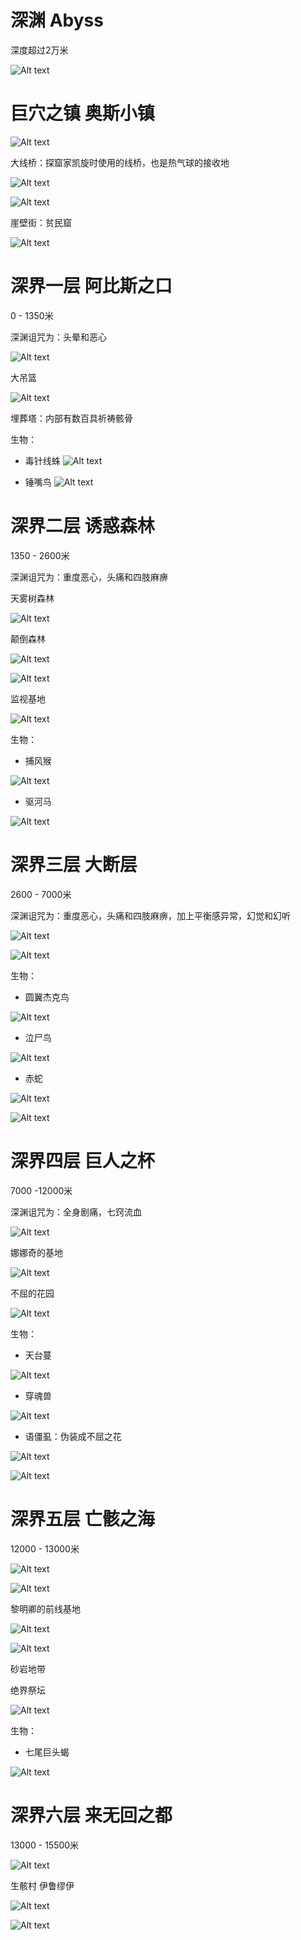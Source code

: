 # 深渊 Abyss
深度超过2万米

![Alt text](image-18.png)

# 巨穴之镇 奥斯小镇

![Alt text](image-19.png)

大线桥：探窟家凯旋时使用的线桥，也是热气球的接收地

![Alt text](image-1.png)

![Alt text](image.png)

崖壁街：贫民窟

![Alt text](image-20.png)

# 深界一层 阿比斯之口
0 - 1350米

深渊诅咒为：头晕和恶心

![Alt text](image-2.png)

大吊篮

![Alt text](image-4.png)

埋葬塔：内部有数百具祈祷骸骨

生物：

- 毒针线蛛
![Alt text](image-3.png)

- 锤嘴鸟
![Alt text](image-5.png)

# 深界二层 诱惑森林
1350 - 2600米

深渊诅咒为：重度恶心，头痛和四肢麻痹

天雾树森林

![Alt text](image-6.png)

颠倒森林

![Alt text](image-7.png)

![Alt text](image-8.png)

监视基地

![Alt text](image-10.png)

生物：

- 捕风猴

![Alt text](image-9.png)

- 驱河马

![Alt text](image-11.png)

# 深界三层 大断层
2600 - 7000米

深渊诅咒为：重度恶心，头痛和四肢麻痹，加上平衡感异常，幻觉和幻听

![Alt text](image-12.png)

![Alt text](image-13.png)

生物：

- 圆翼杰克鸟

![Alt text](image-14.png)

- 泣尸鸟

![Alt text](image-16.png)

- 赤蛇

![Alt text](image-15.png)

![Alt text](image-17.png)

# 深界四层 巨人之杯
7000 -12000米

深渊诅咒为：全身剧痛，七窍流血

![Alt text](image-22.png)

娜娜奇的基地

![Alt text](image-25.png)

不屈的花园

![Alt text](image-26.png)

生物：

- 天台蔓

![Alt text](image-23.png)

- 穿魂兽

![Alt text](image-24.png)

- 语僵虱：伪装成不屈之花

![Alt text](image-27.png)

![Alt text](image-28.png)

# 深界五层 亡骸之海
12000 - 13000米

![Alt text](image-29.png)

![Alt text](image-30.png)

黎明卿的前线基地

![Alt text](image-31.png)

![Alt text](image-32.png)

砂岩地带

绝界祭坛

![Alt text](image-34.png)

生物：

- 七尾巨头蝎

![Alt text](image-33.png)

# 深界六层 来无回之都
13000 - 15500米

![Alt text](image-35.png)

生骸村 伊鲁缪伊

![Alt text](image-36.png)

![Alt text](image-37.png)